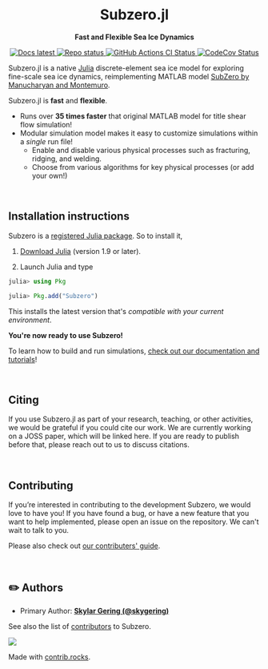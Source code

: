 <!-- Title -->
<h1 align="center">
  Subzero.jl
</h1>

<!-- description -->
<p align="center">
  <strong> Fast and Flexible Sea Ice Dynamics </strong>
</p>

<!-- Repo badges -->
<p align="center">
  <a href="https://caltech-octo.github.io/Subzero.jl/dev/">
    <img alt="Docs latest" src="https://img.shields.io/badge/docs-latest-blue.svg" />
  </a>  
  <a href="https://www.repostatus.org/#active">
    <img alt="Repo status" src="https://www.repostatus.org/badges/latest/active.svg?style=flat-square" />
  </a>
  <a href="https://github.com/Caltech-OCTO/Subzero.jl/actions/workflows/CI.yml?query=branch%3Amain">
    <img alt="GitHub Actions CI Status" src="https://github.com/Caltech-OCTO/Subzero.jl/actions/workflows/CI.yml/badge.svg?branch=main">
  </a>
  <a href="https://codecov.io/gh/Caltech-OCTO/Subzero.jl">
    <img alt="CodeCov Status" src="https://codecov.io/gh/Caltech-OCTO/Subzero.jl/branch/main/graph/badge.svg">
  </a>
</p>

Subzero.jl is a native [Julia](https://julialang.org/) discrete-element sea ice model for exploring fine-scale sea ice dynamics, 
reimplementing MATLAB model [SubZero by Manucharyan and Montemuro](https://doi.org/10.1029/2022MS003247).

Subzero.jl is **fast** and **flexible**.

- Runs over **35 times faster** that original MATLAB model for title shear flow simulation!
- Modular simulation model makes it easy to customize simulations within a _single_ run file!
  - Enable and disable various physical processes such as fracturing, ridging, and welding.
  - Choose from various algorithms for key physical processes (or add your own!)

<br>

## Installation instructions

Subzero is a [registered Julia package](https://julialang.org/packages/). So to install it,

1. [Download Julia](https://julialang.org/downloads/) (version 1.9 or later).

2. Launch Julia and type

```julia
julia> using Pkg

julia> Pkg.add("Subzero")
```

This installs the latest version that's _compatible with your current environment_.

**You're now ready to use Subzero!**

To learn how to build and run simulations, [check out our documentation and tutorials](https://caltech-octo.github.io/Subzero.jl/dev/)!

<br>

## Citing

If you use Subzero.jl as part of your research, teaching, or other activities, we would be grateful if you could cite our work.
We are currently working on a JOSS paper, which will be linked here. If you are ready to publish before that, please reach out to us to discuss citations.

<br>

## Contributing

If you’re interested in contributing to the development Subzero, we would love to have you!
If you have found a bug, or have a new feature that you want to help implemented, please open an issue on the repository. We can't wait to talk to you.

Please also check out [our contributers' guide](https://caltech-octo.github.io/Subzero.jl/dev/contribute/).

<br>

## ✏️ Authors

- Primary Author: [**Skylar Gering (@skygering)**](https://github.com/skygering)

See also the list of [contributors](https://github.com/Caltech-OCTO/Subzero.jl/graphs/contributors) to Subzero.

<a href="https://github.com/Caltech-OCTO/Subzero.jl/graphs/contributors">
  <img src="https://contrib.rocks/image?repo=Caltech-OCTO/Subzero.jl" />
</a>

Made with [contrib.rocks](https://contrib.rocks).
